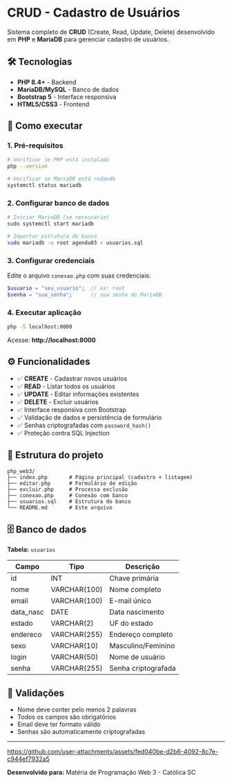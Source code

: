 # CRUD - Cadastro de Usuários

Sistema completo de **CRUD** (Create, Read, Update, Delete) desenvolvido em **PHP** e **MariaDB** para gerenciar cadastro de usuários.

## 🛠️ Tecnologias

- **PHP 8.4+** - Backend
- **MariaDB/MySQL** - Banco de dados
- **Bootstrap 5** - Interface responsiva
- **HTML5/CSS3** - Frontend

## 🚀 Como executar

### 1. Pré-requisitos

```bash
# Verificar se PHP está instalado
php --version

# Verificar se MariaDB está rodando
systemctl status mariadb
```

### 2. Configurar banco de dados

```bash
# Iniciar MariaDB (se necessário)
sudo systemctl start mariadb

# Importar estrutura do banco
sudo mariadb -u root agenda03 < usuarios.sql
```

### 3. Configurar credenciais

Edite o arquivo `conexao.php` com suas credenciais:

```php
$usuario = "seu_usuario";  // ex: root
$senha = "sua_senha";      // sua senha do MariaDB
```

### 4. Executar aplicação

```bash
php -S localhost:8000
```

Acesse: **http://localhost:8000**

## ⚙️ Funcionalidades

- ✅ **CREATE** - Cadastrar novos usuários
- ✅ **READ** - Listar todos os usuários
- ✅ **UPDATE** - Editar informações existentes
- ✅ **DELETE** - Excluir usuários
- ✅ Interface responsiva com Bootstrap
- ✅ Validação de dados e persistência de formulário
- ✅ Senhas criptografadas com `password_hash()`
- ✅ Proteção contra SQL Injection

## 📁 Estrutura do projeto

```
php_web3/
├── index.php       # Página principal (cadastro + listagem)
├── editar.php      # Formulário de edição
├── excluir.php     # Processa exclusão
├── conexao.php     # Conexão com banco
├── usuarios.sql    # Estrutura do banco
└── README.md       # Este arquivo
```

## 🗄️ Banco de dados

**Tabela:** `usuarios`

| Campo     | Tipo         | Descrição           |
| --------- | ------------ | ------------------- |
| id        | INT          | Chave primária      |
| nome      | VARCHAR(100) | Nome completo       |
| email     | VARCHAR(100) | E-mail único        |
| data_nasc | DATE         | Data nascimento     |
| estado    | VARCHAR(2)   | UF do estado        |
| endereco  | VARCHAR(255) | Endereço completo   |
| sexo      | VARCHAR(10)  | Masculino/Feminino  |
| login     | VARCHAR(50)  | Nome de usuário     |
| senha     | VARCHAR(255) | Senha criptografada |

## 📝 Validações

- Nome deve conter pelo menos 2 palavras
- Todos os campos são obrigatórios
- Email deve ter formato válido
- Senhas são automaticamente criptografadas

---

https://github.com/user-attachments/assets/fed040be-d2b6-4092-8c7e-c944ef7932a5



**Desenvolvido para:** Matéria de Programação Web 3 - Católica SC
